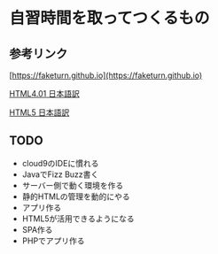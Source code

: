 # 自習時間を取ってつくるもの


## 参考リンク

[https://faketurn.github.io](https://faketurn.github.io)

[HTML4.01 日本語訳](http://www.asahi-net.or.jp/~sd5a-ucd/rec-html401j/cover.html)

[HTML5 日本語訳](https://momdo.github.io/html5/Overview.html)

## TODO

- cloud9のIDEに慣れる
- JavaでFizz Buzz書く
- サーバー側で動く環境を作る
- 静的HTMLの管理を動的にやる
- アプリ作る
- HTML5が活用できるようになる
- SPA作る
- PHPでアプリ作る
